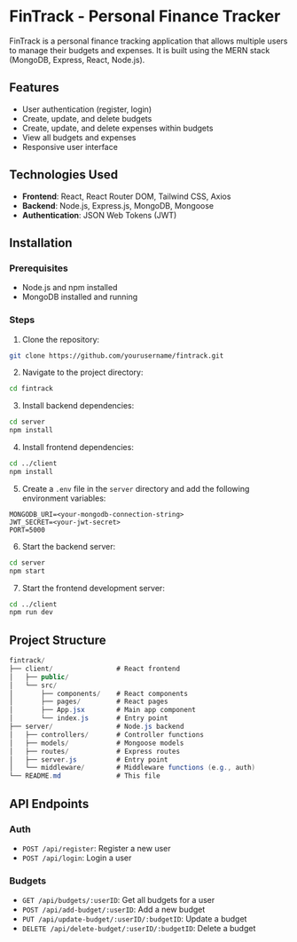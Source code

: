 # FinTrack - Personal Finance Tracker

FinTrack is a personal finance tracking application that allows multiple users to manage their budgets and expenses. It is built using the MERN stack (MongoDB, Express, React, Node.js).

## Features

- User authentication (register, login)
- Create, update, and delete budgets
- Create, update, and delete expenses within budgets
- View all budgets and expenses
- Responsive user interface

## Technologies Used

- **Frontend**: React, React Router DOM, Tailwind CSS, Axios
- **Backend**: Node.js, Express.js, MongoDB, Mongoose
- **Authentication**: JSON Web Tokens (JWT)

## Installation

### Prerequisites

- Node.js and npm installed
- MongoDB installed and running

### Steps

1. Clone the repository:

```sh
git clone https://github.com/yourusername/fintrack.git
```

2. Navigate to the project directory:

```sh
cd fintrack
```

3. Install backend dependencies:

```sh
cd server
npm install
```

4. Install frontend dependencies:

```sh
cd ../client
npm install
```

5. Create a `.env` file in the `server` directory and add the following environment variables:

```env
MONGODB_URI=<your-mongodb-connection-string>
JWT_SECRET=<your-jwt-secret>
PORT=5000
```

6. Start the backend server:

```sh
cd server
npm start
```

7. Start the frontend development server:

```sh
cd ../client
npm run dev
```

## Project Structure

```csharp
fintrack/
├── client/                # React frontend
│   ├── public/
│   └── src/
│       ├── components/    # React components
│       ├── pages/         # React pages
│       ├── App.jsx        # Main app component
│       └── index.js       # Entry point
├── server/                # Node.js backend
│   ├── controllers/       # Controller functions
│   ├── models/            # Mongoose models
│   ├── routes/            # Express routes
│   ├── server.js          # Entry point
│   └── middleware/        # Middleware functions (e.g., auth)
└── README.md              # This file
```

## API Endpoints

### Auth

- `POST /api/register`: Register a new user
- `POST /api/login`: Login a user

### Budgets

- `GET /api/budgets/:userID`: Get all budgets for a user
- `POST /api/add-budget/:userID`: Add a new budget
- `PUT /api/update-budget/:userID/:budgetID`: Update a budget
- `DELETE /api/delete-budget/:userID/:budgetID`: Delete a budget
